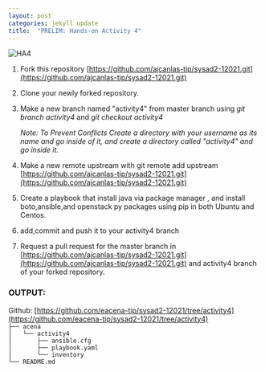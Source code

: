 ```yaml
---
layout: post
categories: jekyll update
title:  "PRELIM: Hands-on Activity 4"
---
```

![HA4](https://user-images.githubusercontent.com/75419236/104220735-e46ca200-547a-11eb-9f19-bb6fcf40958e.png)
1. Fork this repository [https://github.com/ajcanlas-tip/sysad2-12021.git](https://github.com/ajcanlas-tip/sysad2-12021.git)

2. Clone your newly forked repository. 

3. Make a new branch named "activity4" from master branch using *git branch activity4* and *git checkout activity4*

    *Note: To Prevent Conflicts Create a directory with your username as its name and go inside of it, and create a directory called "activity4" and go inside it.*

4. Make a new remote upstream with git remote add upstream [https://github.com/ajcanlas-tip/sysad2-12021.git](https://github.com/ajcanlas-tip/sysad2-12021.git)

5. Create a playbook that install java via package manager , and install boto,ansible,and openstack py packages using pip in both Ubuntu and Centos.

7. add,commit and push it to your activity4 branch

8. Request a pull request for the master branch in  [https://github.com/ajcanlas-tip/sysad2-12021.git](https://github.com/ajcanlas-tip/sysad2-12021.git)  and activity4 branch of your forked repository.  

### OUTPUT:  
Github: [https://github.com/eacena-tip/sysad2-12021/tree/activity4](https://github.com/eacena-tip/sysad2-12021/tree/activity4)  
`├── acena`  
`│   └── activity4`  
`│       ├── ansible.cfg`  
`│       ├── playbook.yaml`  
`│       └── inventory`  
`└── README.md`
